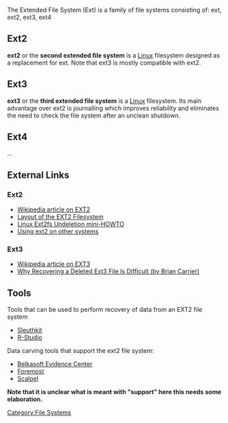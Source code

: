 The Extended File System (Ext) is a family of file systems consisting
of: ext, ext2, ext3, ext4

## Ext2

**ext2** or the **second extended file system** is a
[Linux](Linux "wikilink") filesystem designed as a replacement for ext.
Note that ext3 is mostly compatible with ext2.

## Ext3

**ext3** or the **third extended file system** is a
[Linux](Linux "wikilink") filesystem. Its main advantage over ext2 is
journalling which improves reliability and eliminates the need to check
the file system after an unclean shutdown.

## Ext4

...

## External Links

### Ext2

- [Wikipedia article on EXT2](http://en.wikipedia.org/wiki/Ext2)
- [Layout of the EXT2
  Filesystem](http://www.nongnu.org./ext2-doc/ext2.html)
- [Linux Ext2fs Undeletion
  mini-HOWTO](http://fedora.linuxsir.org/doc/ext2undelete/Ext2fs-Undeletion.html)
- [Using ext2 on other
  systems](http://unixsadm.blogspot.com/2007/11/ext2-filesystem-for-linux-and-solaris.html)

### Ext3

- [Wikipedia article on EXT3](http://en.wikipedia.org/wiki/Ext3)
- [Why Recovering a Deleted Ext3 File Is Difficult (by Brian
  Carrier)](http://linux.sys-con.com/node/117909)

## Tools

Tools that can be used to perform recovery of data from an EXT2 file
system

- [Sleuthkit](Sleuthkit "wikilink")
- [R-Studio](R-Studio "wikilink")

Data carving tools that support the ext2 file system:

- [Belkasoft Evidence Center](Belkasoft "wikilink")
- [Foremost](Foremost "wikilink")
- [Scalpel](Scalpel "wikilink")

<b>Note that it is unclear what is meant with "support" here this needs
some elaboration.</b>

[Category:File Systems](Category:File_Systems "wikilink")